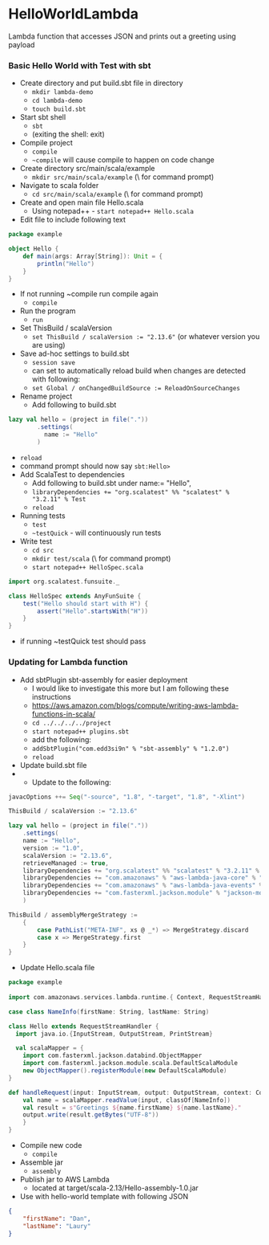 # HelloWorldLambda
Lambda function that accesses JSON and prints out a greeting using payload

### Basic Hello World with Test with sbt
- Create directory and put build.sbt file in directory
  -  `mkdir lambda-demo`
  -  `cd lambda-demo`
  -  `touch build.sbt`
- Start sbt shell
  -  `sbt`
  -  (exiting the shell: exit)
- Compile project
  - `compile`
  - `~compile` will cause compile to happen on code change
- Create directory src/main/scala/example
  -  `mkdir src/main/scala/example` (\ for command prompt)
- Navigate to scala folder
  -  `cd src/main/scala/example` (\ for command prompt)
- Create and open main file Hello.scala
  -  Using notepad++ - `start notepad++ Hello.scala`
- Edit file to include following text
```scala
package example

object Hello {
	def main(args: Array[String]): Unit = {
	    println("Hello")
	}
}
```
- If not running ~compile run compile again
  -  `compile`
- Run the program
  -  `run`
- Set ThisBuild / scalaVersion
  -  `set ThisBuild / scalaVersion := "2.13.6"` (or whatever version you are using)
- Save ad-hoc settings to build.sbt
  -  `session save`
  -  can set to automatically reload build when changes are detected with following:
  -  `set Global / onChangedBuildSource := ReloadOnSourceChanges`
- Rename project
  -  Add following to build.sbt
```scala
lazy val hello = (project in file("."))
        .settings(
	      name := "Hello"
        )
```
  -  `reload`
  -  command prompt should now say `sbt:Hello>`
- Add ScalaTest to dependencies
  -  Add following to build.sbt under name:= "Hello",
  -  `libraryDependencies += "org.scalatest" %% "scalatest" % "3.2.11" % Test`
  -  `reload`
- Running tests
  -  `test`
  -  `~testQuick` - will continuously run tests
- Write test
  -  `cd src`
  -  `mkdir test/scala` (\ for command prompt)
  -  `start notepad++ HelloSpec.scala`
```scala
import org.scalatest.funsuite._

class HelloSpec extends AnyFunSuite {
    test("Hello should start with H") {
        assert("Hello".startsWith("H"))
    }
}
```
  -  if running ~testQuick test should pass

### Updating for Lambda function
- Add sbtPlugin sbt-assembly for easier deployment
  -   I would like to investigate this more but I am following these instructions
  -  https://aws.amazon.com/blogs/compute/writing-aws-lambda-functions-in-scala/
  -  `cd ../../../../project`
  -  `start notepad++ plugins.sbt`
  -  add the following:
  -  `addSbtPlugin("com.edd3si9n" % "sbt-assembly" % "1.2.0")`
  -  `reload`
- Update build.sbt file
- - Update to the following:
```scala
javacOptions ++= Seq("-source", "1.8", "-target", "1.8", "-Xlint")

ThisBuild / scalaVersion := "2.13.6"

lazy val hello = (project in file("."))
    .settings(
    name := "Hello",
    version := "1.0",
    scalaVersion := "2.13.6",
    retrieveManaged := true,
    libraryDependencies += "org.scalatest" %% "scalatest" % "3.2.11" % Test,
    libraryDependencies += "com.amazonaws" % "aws-lambda-java-core" % "1.2.1",
    libraryDependencies += "com.amazonaws" % "aws-lambda-java-events" % "3.11.0",
    libraryDependencies += "com.fasterxml.jackson.module" % "jackson-module-scala" % "2.13.2"
    )

ThisBuild / assemblyMergeStrategy :=
    {
        case PathList("META-INF", xs @ _*) => MergeStrategy.discard
        case x => MergeStrategy.first
    }
}
```
- Update Hello.scala file
```scala
package example
    
import com.amazonaws.services.lambda.runtime.{ Context, RequestStreamHandler }

case class NameInfo(firstName: String, lastName: String)

class Hello extends RequestStreamHandler {
  import java.io.{InputStream, OutputStream, PrintStream}

  val scalaMapper = {
    import com.fasterxml.jackson.databind.ObjectMapper
    import com.fasterxml.jackson.module.scala.DefaultScalaModule
    new ObjectMapper().registerModule(new DefaultScalaModule)
}

def handleRequest(input: InputStream, output: OutputStream, context: Context): Unit = {
    val name = scalaMapper.readValue(input, classOf[NameInfo])
    val result = s"Greetings ${name.firstName} ${name.lastName}." 
    output.write(result.getBytes("UTF-8"))
    }
}
```
- Compile new code
  -  `compile`
- Assemble jar
  -  `assembly`
- Publish jar to AWS Lambda
  -  located at target/scala-2.13/Hello-assembly-1.0.jar
- Use with hello-world template with following JSON
```JSON
{
    "firstName": "Dan",
    "lastName": "Laury"
}
```
